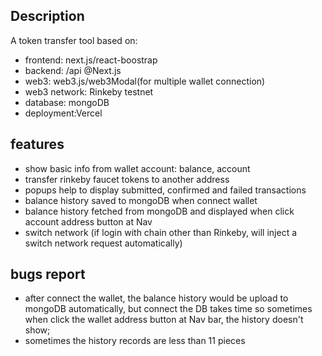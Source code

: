## Description
A token transfer tool based on:
- frontend: next.js/react-boostrap
- backend: /api @Next.js
- web3: web3.js/web3Modal(for multiple wallet connection)
- web3 network: Rinkeby testnet 
- database: mongoDB
- deployment:Vercel

## features
- show basic info from wallet account: balance, account
- transfer rinkeby faucet tokens to another address
- popups help to display submitted, confirmed and failed transactions
- balance history saved to mongoDB when connect wallet
- balance history fetched from mongoDB and displayed when click account address button at Nav
- switch network (if login with chain other than Rinkeby, will inject a switch network request automatically)

## bugs report
- after connect the wallet, the balance history would be upload to mongoDB automatically, but connect the DB takes time so sometimes when click the wallet address button at Nav bar, the history doesn't show;
- sometimes the history records are less than 11 pieces